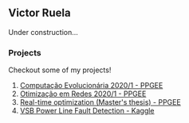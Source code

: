 ## Victor Ruela

Under construction...

### Projects
Checkout some of my projects!

1. [Computação Evolucionária 2020/1 - PPGEE](https://github.com/vicrsp/ce-ppgee)
2. [Otimização em Redes 2020/1 - PPGEE](https://github.com/vicrsp/otredes-ppgee)
3. [Real-time optimization (Master's thesis) - PPGEE](https://github.com/vicrsp/rto)
4. [VSB Power Line Fault Detection - Kaggle](https://github.com/vicrsp/mlen-capstone-udacity)


